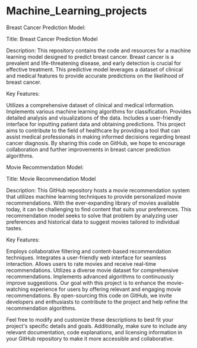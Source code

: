 # Machine_Learning_projects
Breast Cancer Prediction Model:

Title: Breast Cancer Prediction Model

Description:
This repository contains the code and resources for a machine learning model designed to predict breast cancer. Breast cancer is a prevalent and life-threatening disease, and early detection is crucial for effective treatment. This predictive model leverages a dataset of clinical and medical features to provide accurate predictions on the likelihood of breast cancer.

Key Features:

Utilizes a comprehensive dataset of clinical and medical information.
Implements various machine learning algorithms for classification.
Provides detailed analysis and visualizations of the data.
Includes a user-friendly interface for inputting patient data and obtaining predictions.
This project aims to contribute to the field of healthcare by providing a tool that can assist medical professionals in making informed decisions regarding breast cancer diagnosis. By sharing this code on GitHub, we hope to encourage collaboration and further improvements in breast cancer prediction algorithms.

Movie Recommendation Model:

Title: Movie Recommendation Model

Description:
This GitHub repository hosts a movie recommendation system that utilizes machine learning techniques to provide personalized movie recommendations. With the ever-expanding library of movies available today, it can be challenging to find content that suits your preferences. This recommendation model seeks to solve that problem by analyzing user preferences and historical data to suggest movies tailored to individual tastes.

Key Features:

Employs collaborative filtering and content-based recommendation techniques.
Integrates a user-friendly web interface for seamless interaction.
Allows users to rate movies and receive real-time recommendations.
Utilizes a diverse movie dataset for comprehensive recommendations.
Implements advanced algorithms to continuously improve suggestions.
Our goal with this project is to enhance the movie-watching experience for users by offering relevant and engaging movie recommendations. By open-sourcing this code on GitHub, we invite developers and enthusiasts to contribute to the project and help refine the recommendation algorithms.

Feel free to modify and customize these descriptions to best fit your project's specific details and goals. Additionally, make sure to include any relevant documentation, code explanations, and licensing information in your GitHub repository to make it more accessible and collaborative.
